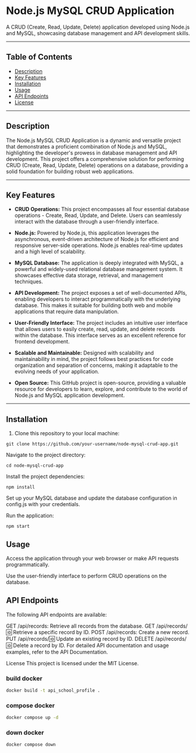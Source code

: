 # Node.js MySQL CRUD Application

A CRUD (Create, Read, Update, Delete) application developed using Node.js and MySQL, showcasing database management and API development skills.

---

## Table of Contents

- [Description](#description)
- [Key Features](#key-features)
- [Installation](#installation)
- [Usage](#usage)
- [API Endpoints](#api-endpoints)
- [License](#license)

---

## Description

The Node.js MySQL CRUD Application is a dynamic and versatile project that demonstrates a proficient combination of Node.js and MySQL, highlighting the developer's prowess in database management and API development. This project offers a comprehensive solution for performing CRUD (Create, Read, Update, Delete) operations on a database, providing a solid foundation for building robust web applications.

---

## Key Features

- **CRUD Operations:** This project encompasses all four essential database operations - Create, Read, Update, and Delete. Users can seamlessly interact with the database through a user-friendly interface.

- **Node.js:** Powered by Node.js, this application leverages the asynchronous, event-driven architecture of Node.js for efficient and responsive server-side operations. Node.js enables real-time updates and a high level of scalability.

- **MySQL Database:** The application is deeply integrated with MySQL, a powerful and widely-used relational database management system. It showcases effective data storage, retrieval, and management techniques.

- **API Development:** The project exposes a set of well-documented APIs, enabling developers to interact programmatically with the underlying database. This makes it suitable for building both web and mobile applications that require data manipulation.

- **User-Friendly Interface:** The project includes an intuitive user interface that allows users to easily create, read, update, and delete records within the database. This interface serves as an excellent reference for frontend development.

- **Scalable and Maintainable:** Designed with scalability and maintainability in mind, the project follows best practices for code organization and separation of concerns, making it adaptable to the evolving needs of your application.

- **Open Source:** This GitHub project is open-source, providing a valuable resource for developers to learn, explore, and contribute to the world of Node.js and MySQL application development.

---

## Installation

1. Clone this repository to your local machine:
```shell
git clone https://github.com/your-username/node-mysql-crud-app.git
```

Navigate to the project directory:

```shell
cd node-mysql-crud-app
```
Install the project dependencies:

```shell
npm install
```
Set up your MySQL database and update the database configuration in config.js with your credentials.

Run the application:

```shell
npm start
```

## Usage

Access the application through your web browser or make API requests programmatically.

Use the user-friendly interface to perform CRUD operations on the database.

## API Endpoints

The following API endpoints are available:

GET /api/records: Retrieve all records from the database.
GET /api/records/:id: Retrieve a specific record by ID.
POST /api/records: Create a new record.
PUT /api/records/:id: Update an existing record by ID.
DELETE /api/records/:id: Delete a record by ID.
For detailed API documentation and usage examples, refer to the API Documentation.

License
This project is licensed under the MIT License.

### build docker

```sh
docker build -t api_school_profile .
```

### compose docker

```sh
docker compose up -d
```

### down docker

```sh
docker compose down
```
